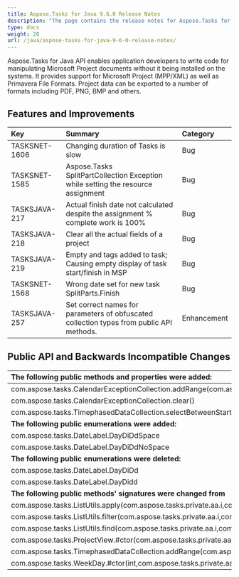 ```yaml
---
title: Aspose.Tasks for Java 9.6.0 Release Notes
description: "The page contains the release notes for Aspose.Tasks for Java 9.6.0."
type: docs
weight: 20
url: /java/aspose-tasks-for-java-9-6-0-release-notes/
---
```


Aspose.Tasks for Java API enables application developers to write code for manipulating Microsoft Project documents without it being installed on the systems. It provides support for Microsoft Project (MPP/XML) as well as Primavera File Formats. Project data can be exported to a number of formats including PDF, PNG, BMP and others.

## **Features and Improvements**

|**Key** |**Summary** |**Category** |
| :- | :- | :- |
|TASKSNET-1606 |Changing duration of Tasks is slow |Bug |
|TASKSNET-1585 |Aspose.Tasks SplitPartCollection Exception while setting the resource assignment |Bug |
|TASKSJAVA-217 |Actual finish date not calculated despite the assignment % complete work is 100% |Bug |
|TASKSJAVA-218 |Clear all the actual fields of a project |Bug |
|TASKSJAVA-219 |Empty <StartText> and <FinishText> tags added to task; Causing empty display of task start/finish in MSP |Bug |
|TASKSNET-1568 |Wrong date set for new task SplitParts.Finish |Bug |
|TASKSJAVA-257 |Set correct names for parameters of obfuscated collection types from public API methods. |Enhancement |
## **Public API and Backwards Incompatible Changes**

|**The following public methods and properties were added:** |**Description** |
| :- | :- |
|com.aspose.tasks.CalendarExceptionCollection.addRange(com.aspose.tasks.private.Collections.Generic.IGenericEnumerable) |Adds range of exceptions to the internal list. |
|com.aspose.tasks.CalendarExceptionCollection.clear() |Removes all items from the Aspose.Tasks.CalendarExceptionCollection. |
|com.aspose.tasks.TimephasedDataCollection.selectBetweenStartAndFinish(int,java.util.Date,java.util.Date) |Selects all time phases between "startTime" and "finishTime". Has O(log n) complexity in average case. |
|**The following public enumerations were added:** |**Description** |
|com.aspose.tasks.DateLabel.DayDiDdSpace |Examples: M 30, T 1 |
|com.aspose.tasks.DateLabel.DayDiDdNoSpace |Examples: M30, T1 |
|**The following public enumerations were deleted:** |**Description** |
|com.aspose.tasks.DateLabel.DayDiDd ||
|com.aspose.tasks.DateLabel.DayDidd ||
|**The following public methods' signatures were changed from** |**To** |
|com.aspose.tasks.ListUtils.apply(com.aspose.tasks.private.aa.i,com.aspose.tasks.IAlgorithm,int) |com.aspose.tasks.ListUtils.apply(com.aspose.tasks.private.Collections.Generic.IGenericList,com.aspose.tasks.IAlgorithm,int) |
|com.aspose.tasks.ListUtils.filter(com.aspose.tasks.private.aa.i,com.aspose.tasks.ICondition) |com.aspose.tasks.ListUtils.filter(com.aspose.tasks.private.Collections.Generic.IGenericList,com.aspose.tasks.ICondition) |
|com.aspose.tasks.ListUtils.find(com.aspose.tasks.private.aa.i,com.aspose.tasks.ICondition,java.lang.Class) |com.aspose.tasks.ListUtils.find(com.aspose.tasks.private.Collections.Generic.IGenericList,com.aspose.tasks.ICondition,java.lang.Class) |
|com.aspose.tasks.ProjectView.#ctor(com.aspose.tasks.private.aa.f) |com.aspose.tasks.ProjectView.#ctor(com.aspose.tasks.private.Collections.Generic.IGenericEnumerable) |
|com.aspose.tasks.TimephasedDataCollection.addRange(com.aspose.tasks.private.aa.f) |com.aspose.tasks.TimephasedDataCollection.addRange(com.aspose.tasks.private.Collections.Generic.IGenericEnumerable) |
|com.aspose.tasks.WeekDay.#ctor(int,com.aspose.tasks.private.aa.i) |com.aspose.tasks.WeekDay.#ctor(int,com.aspose.tasks.private.Collections.Generic.IGenericList) |

